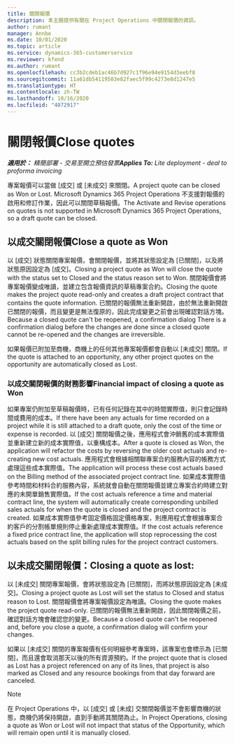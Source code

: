 ```yaml
---
title: 關閉報價
description: 本主題提供有關在 Project Operations 中關閉報價的資訊。
author: rumant
manager: Annbe
ms.date: 10/01/2020
ms.topic: article
ms.service: dynamics-365-customerservice
ms.reviewer: kfend
ms.author: rumant
ms.openlocfilehash: cc3b2cdeb1ac46b7d927c1f96e94e9154d3eebf8
ms.sourcegitcommit: 11a61db54119503e82faec5f99c4273e8d1247e5
ms.translationtype: HT
ms.contentlocale: zh-TW
ms.lasthandoff: 10/16/2020
ms.locfileid: "4072917"
---
```

# <a name="close-quotes"></a><span data-ttu-id="5f09f-103">關閉報價</span><span class="sxs-lookup"><span data-stu-id="5f09f-103">Close quotes</span></span> 

<span data-ttu-id="5f09f-104">_**適用於：** 精簡部署 - 交易至開立預估發票_</span><span class="sxs-lookup"><span data-stu-id="5f09f-104">_**Applies To:** Lite deployment - deal to proforma invoicing_</span></span>

<span data-ttu-id="5f09f-105">專案報價可以當做 [成交] 或 [未成交] 來關閉。</span><span class="sxs-lookup"><span data-stu-id="5f09f-105">A project quote can be closed as Won or Lost.</span></span> <span data-ttu-id="5f09f-106">Microsoft Dynamics 365 Project Operations 不支援對報價的啟用和修訂作業，因此可以關閉草稿報價。</span><span class="sxs-lookup"><span data-stu-id="5f09f-106">The Activate and Revise operations on quotes is not supported in Microsoft Dynamics 365 Project Operations, so a draft quote can be closed.</span></span>

## <a name="close-a-quote-as-won"></a><span data-ttu-id="5f09f-107">以成交關閉報價</span><span class="sxs-lookup"><span data-stu-id="5f09f-107">Close a quote as Won</span></span>

<span data-ttu-id="5f09f-108">以 [成交] 狀態關閉專案報價，會關閉報價，並將其狀態設定為 [已關閉]，以及將狀態原因設定為 [成交]。</span><span class="sxs-lookup"><span data-stu-id="5f09f-108">Closing a project quote as Won will close the quote with the status set to Closed and the status reason set to Won.</span></span> <span data-ttu-id="5f09f-109">關閉報價會將專案報價變成唯讀，並建立包含報價資訊的草稿專案合約。</span><span class="sxs-lookup"><span data-stu-id="5f09f-109">Closing the quote makes the project quote read-only and creates a draft project contract that contains the quote information.</span></span> <span data-ttu-id="5f09f-110">已關閉的報價無法重新開啟，由於無法重新開啟已關閉的報價，而且變更是無法復原的，因此完成變更之前會出現確認對話方塊。</span><span class="sxs-lookup"><span data-stu-id="5f09f-110">Because a closed quote can't be reopened, a confirmation dialog There is a confirmation dialog before the changes are done since a closed quote cannot be re-opened and the changes are irreversible.</span></span>

<span data-ttu-id="5f09f-111">如果報價已附加至商機，商機上的任何其他專案報價都會自動以 [未成交] 關閉。</span><span class="sxs-lookup"><span data-stu-id="5f09f-111">If the quote is attached to an opportunity, any other project quotes on the opportunity are automatically closed as Lost.</span></span>

### <a name="financial-impact-of-closing-a-quote-as-won"></a><span data-ttu-id="5f09f-112">以成交關閉報價的財務影響</span><span class="sxs-lookup"><span data-stu-id="5f09f-112">Financial impact of closing a quote as Won</span></span>

<span data-ttu-id="5f09f-113">如果專案仍附加至草稿報價時，已有任何記錄在其中的時間實際值，則只會記錄時間或費用的成本。</span><span class="sxs-lookup"><span data-stu-id="5f09f-113">If there have been any actuals for time recorded on a project while it is still attached to a draft quote, only the cost of the time or expense is recorded.</span></span> <span data-ttu-id="5f09f-114">以 [成交] 關閉報價之後，應用程式會沖銷舊的成本實際值並重新建立新的成本實際值，以重構成本。</span><span class="sxs-lookup"><span data-stu-id="5f09f-114">After a quote is closed as Won, the application will refactor the costs by reversing the older cost actuals and re-creating new cost actuals.</span></span> <span data-ttu-id="5f09f-115">應用程式會根據相關聯專案合約服務內容的帳務方式處理這些成本實際值。</span><span class="sxs-lookup"><span data-stu-id="5f09f-115">The application will process these cost actuals based on the Billing method of the associated project contract line.</span></span> <span data-ttu-id="5f09f-116">如果成本實際值參考時間和材料合約服務內容，系統就會自動在關閉報價並建立專案合約時建立對應的未開單銷售實際值。</span><span class="sxs-lookup"><span data-stu-id="5f09f-116">If the cost actuals reference a time and material contract line, the system will automatically create corresponding unbilled sales actuals for when the quote is closed and the project contract is created.</span></span> <span data-ttu-id="5f09f-117">如果成本實際值參考固定價格固定價格專案，則應用程式會根據專案合約客戶的分割帳單規則停止重新處理成本實際值。</span><span class="sxs-lookup"><span data-stu-id="5f09f-117">If the cost actuals reference a fixed price contract line, the application will stop reprocessing the cost actuals based on the split billing rules for the project contract customers.</span></span>

## <a name="closing-a-quote-as-lost"></a><span data-ttu-id="5f09f-118">以未成交關閉報價：</span><span class="sxs-lookup"><span data-stu-id="5f09f-118">Closing a quote as lost:</span></span>

<span data-ttu-id="5f09f-119">以 [未成交] 關閉專案報價，會將狀態設定為 [已關閉]，而將狀態原因設定為 [未成交]。</span><span class="sxs-lookup"><span data-stu-id="5f09f-119">Closing a project quote as Lost will set the status to Closed and status reason to Lost.</span></span> <span data-ttu-id="5f09f-120">關閉報價會將專案報價設定為唯讀。</span><span class="sxs-lookup"><span data-stu-id="5f09f-120">Closing the quote makes the project quote read-only.</span></span> <span data-ttu-id="5f09f-121">已關閉的報價無法重新開啟，因此關閉報價之前，確認對話方塊會確認您的變更。</span><span class="sxs-lookup"><span data-stu-id="5f09f-121">Because a closed quote can't be reopened and, before you close a quote, a confirmation dialog will confirm your changes.</span></span>

<span data-ttu-id="5f09f-122">如果以 [未成交] 關閉的專案報價有任何明細參考專案時，該專案也會標示為 [已關閉]，而且還會取消那天以後的所有資源預約。</span><span class="sxs-lookup"><span data-stu-id="5f09f-122">If the project quote that is closed as Lost has a project referenced on any of its lines, that project is also marked as Closed and any resource bookings from that day forward are canceled.</span></span>

> [!NOTE]
> <span data-ttu-id="5f09f-123">在 Project Operations 中，以 [成交] 或 [未成] 交關閉報價並不會影響商機的狀態，商機仍將保持開啟，直到手動將其關閉為止。</span><span class="sxs-lookup"><span data-stu-id="5f09f-123">In Project Operations, closing a quote as Won or Lost will not impact that status of the Opportunity, which will remain open until it is manually closed.</span></span>
